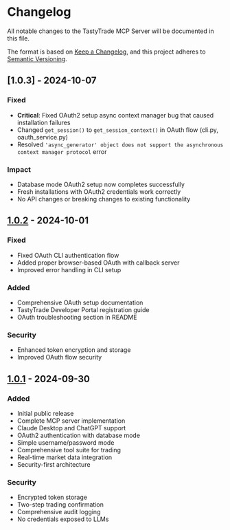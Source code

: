 # Changelog

All notable changes to the TastyTrade MCP Server will be documented in this file.

The format is based on [Keep a Changelog](https://keepachangelog.com/en/1.0.0/),
and this project adheres to [Semantic Versioning](https://semver.org/spec/v2.0.0.html).

## [1.0.3] - 2024-10-07

### Fixed
- **Critical**: Fixed OAuth2 setup async context manager bug that caused installation failures
- Changed `get_session()` to `get_session_context()` in OAuth flow (cli.py, oauth_service.py)
- Resolved `'async_generator' object does not support the asynchronous context manager protocol` error

### Impact
- Database mode OAuth2 setup now completes successfully
- Fresh installations with OAuth2 credentials work correctly
- No API changes or breaking changes to existing functionality

## [1.0.2] - 2024-10-01

### Fixed
- Fixed OAuth CLI authentication flow
- Added proper browser-based OAuth with callback server
- Improved error handling in CLI setup

### Added
- Comprehensive OAuth setup documentation
- TastyTrade Developer Portal registration guide
- OAuth troubleshooting section in README

### Security
- Enhanced token encryption and storage
- Improved OAuth flow security

## [1.0.1] - 2024-09-30

### Added
- Initial public release
- Complete MCP server implementation
- Claude Desktop and ChatGPT support
- OAuth2 authentication with database mode
- Simple username/password mode
- Comprehensive tool suite for trading
- Real-time market data integration
- Security-first architecture

### Security
- Encrypted token storage
- Two-step trading confirmation
- Comprehensive audit logging
- No credentials exposed to LLMs

[1.0.2]: https://github.com/your-username/tastytrade-mcp-server/compare/v1.0.1...v1.0.2
[1.0.1]: https://github.com/your-username/tastytrade-mcp-server/releases/tag/v1.0.1
